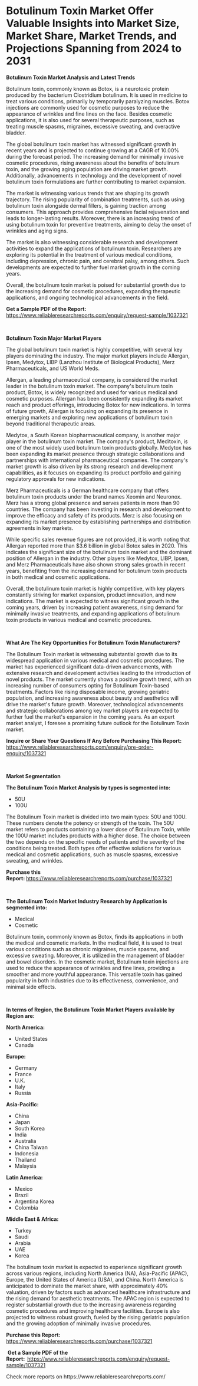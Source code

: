 <p><h1>Botulinum Toxin Market Offer Valuable Insights into Market Size, Market Share, Market Trends, and Projections Spanning from 2024 to 2031</h1></p><p><strong>Botulinum Toxin Market Analysis and Latest Trends</strong></p>
<p><p>Botulinum toxin, commonly known as Botox, is a neurotoxic protein produced by the bacterium Clostridium botulinum. It is used in medicine to treat various conditions, primarily by temporarily paralyzing muscles. Botox injections are commonly used for cosmetic purposes to reduce the appearance of wrinkles and fine lines on the face. Besides cosmetic applications, it is also used for several therapeutic purposes, such as treating muscle spasms, migraines, excessive sweating, and overactive bladder.</p><p>The global botulinum toxin market has witnessed significant growth in recent years and is projected to continue growing at a CAGR of 10.00% during the forecast period. The increasing demand for minimally invasive cosmetic procedures, rising awareness about the benefits of botulinum toxin, and the growing aging population are driving market growth. Additionally, advancements in technology and the development of novel botulinum toxin formulations are further contributing to market expansion.</p><p>The market is witnessing various trends that are shaping its growth trajectory. The rising popularity of combination treatments, such as using botulinum toxin alongside dermal fillers, is gaining traction among consumers. This approach provides comprehensive facial rejuvenation and leads to longer-lasting results. Moreover, there is an increasing trend of using botulinum toxin for preventive treatments, aiming to delay the onset of wrinkles and aging signs.</p><p>The market is also witnessing considerable research and development activities to expand the applications of botulinum toxin. Researchers are exploring its potential in the treatment of various medical conditions, including depression, chronic pain, and cerebral palsy, among others. Such developments are expected to further fuel market growth in the coming years.</p><p>Overall, the botulinum toxin market is poised for substantial growth due to the increasing demand for cosmetic procedures, expanding therapeutic applications, and ongoing technological advancements in the field.</p></p>
<p><strong>Get a Sample PDF of the Report:&nbsp;</strong> <a href="https://www.reliableresearchreports.com/enquiry/request-sample/1037321">https://www.reliableresearchreports.com/enquiry/request-sample/1037321</a></p>
<p>&nbsp;</p>
<p><strong>Botulinum Toxin Major Market Players</strong></p>
<p><p>The global botulinum toxin market is highly competitive, with several key players dominating the industry. The major market players include Allergan, Ipsen, Medytox, LIBP (Lanzhou Institute of Biological Products), Merz Pharmaceuticals, and US World Meds.</p><p>Allergan, a leading pharmaceutical company, is considered the market leader in the botulinum toxin market. The company's botulinum toxin product, Botox, is widely recognized and used for various medical and cosmetic purposes. Allergan has been consistently expanding its market reach and product offerings, introducing Botox for new indications. In terms of future growth, Allergan is focusing on expanding its presence in emerging markets and exploring new applications of botulinum toxin beyond traditional therapeutic areas.</p><p>Medytox, a South Korean biopharmaceutical company, is another major player in the botulinum toxin market. The company's product, Meditoxin, is one of the most widely used botulinum toxin products globally. Medytox has been expanding its market presence through strategic collaborations and partnerships with international pharmaceutical companies. The company's market growth is also driven by its strong research and development capabilities, as it focuses on expanding its product portfolio and gaining regulatory approvals for new indications.</p><p>Merz Pharmaceuticals is a German healthcare company that offers botulinum toxin products under the brand names Xeomin and Neuronox. Merz has a strong global presence and serves patients in more than 90 countries. The company has been investing in research and development to improve the efficacy and safety of its products. Merz is also focusing on expanding its market presence by establishing partnerships and distribution agreements in key markets.</p><p>While specific sales revenue figures are not provided, it is worth noting that Allergan reported more than $3.6 billion in global Botox sales in 2020. This indicates the significant size of the botulinum toxin market and the dominant position of Allergan in the industry. Other players like Medytox, LIBP, Ipsen, and Merz Pharmaceuticals have also shown strong sales growth in recent years, benefiting from the increasing demand for botulinum toxin products in both medical and cosmetic applications.</p><p>Overall, the botulinum toxin market is highly competitive, with key players constantly striving for market expansion, product innovation, and new indications. The market is expected to witness significant growth in the coming years, driven by increasing patient awareness, rising demand for minimally invasive treatments, and expanding applications of botulinum toxin products in various medical and cosmetic procedures.</p></p>
<p>&nbsp;</p>
<p><strong>What Are The Key Opportunities For Botulinum Toxin Manufacturers?</strong></p>
<p><p>The Botulinum Toxin market is witnessing substantial growth due to its widespread application in various medical and cosmetic procedures. The market has experienced significant data-driven advancements, with extensive research and development activities leading to the introduction of novel products. The market currently shows a positive growth trend, with an increasing number of consumers opting for Botulinum Toxin-based treatments. Factors like rising disposable income, growing geriatric population, and increasing awareness about beauty and aesthetics will drive the market's future growth. Moreover, technological advancements and strategic collaborations among key market players are expected to further fuel the market's expansion in the coming years. As an expert market analyst, I foresee a promising future outlook for the Botulinum Toxin market.</p></p>
<p><strong>Inquire or Share Your Questions If Any Before Purchasing This Report:</strong> <a href="https://www.reliableresearchreports.com/enquiry/pre-order-enquiry/1037321">https://www.reliableresearchreports.com/enquiry/pre-order-enquiry/1037321</a></p>
<p>&nbsp;</p>
<p><strong>Market Segmentation</strong></p>
<p><strong>The Botulinum Toxin Market Analysis by types is segmented into:</strong></p>
<p><ul><li>50U</li><li>100U</li></ul></p>
<p><p>The Botulinum Toxin market is divided into two main types: 50U and 100U. These numbers denote the potency or strength of the toxin. The 50U market refers to products containing a lower dose of Botulinum Toxin, while the 100U market includes products with a higher dose. The choice between the two depends on the specific needs of patients and the severity of the conditions being treated. Both types offer effective solutions for various medical and cosmetic applications, such as muscle spasms, excessive sweating, and wrinkles.</p></p>
<p><strong>Purchase this Report:&nbsp;</strong><a href="https://www.reliableresearchreports.com/purchase/1037321">https://www.reliableresearchreports.com/purchase/1037321</a></p>
<p>&nbsp;</p>
<p><strong>The Botulinum Toxin Market Industry Research by Application is segmented into:</strong></p>
<p><ul><li>Medical</li><li>Cosmetic</li></ul></p>
<p><p>Botulinum toxin, commonly known as Botox, finds its applications in both the medical and cosmetic markets. In the medical field, it is used to treat various conditions such as chronic migraines, muscle spasms, and excessive sweating. Moreover, it is utilized in the management of bladder and bowel disorders. In the cosmetic market, Botulinum toxin injections are used to reduce the appearance of wrinkles and fine lines, providing a smoother and more youthful appearance. This versatile toxin has gained popularity in both industries due to its effectiveness, convenience, and minimal side effects.</p></p>
<p>&nbsp;</p>
<p><strong>In terms of Region, the Botulinum Toxin Market Players available by Region are:</strong></p>
<p>
    <p> <strong> North America: </strong>
        <ul>
            <li>United States</li>
            <li>Canada</li>
        </ul>
        </p> 
    <p> <strong> Europe: </strong>
        <ul>
            <li>Germany</li>
            <li>France</li>
            <li>U.K.</li>
            <li>Italy</li>
            <li>Russia</li>
        </ul>
        </p> 
    <p> <strong> Asia-Pacific: </strong>
        <ul>
            <li>China</li>
            <li>Japan</li>
            <li>South Korea</li>
            <li>India</li>
            <li>Australia</li>
            <li>China Taiwan</li>
            <li>Indonesia</li>
            <li>Thailand</li>
            <li>Malaysia</li>
        </ul>
        </p> 
    <p> <strong> Latin America: </strong>
        <ul>
            <li>Mexico</li>
            <li>Brazil</li>
            <li>Argentina Korea</li>
            <li>Colombia</li>
        </ul>
        </p> 
    <p> <strong> Middle East & Africa: </strong>
        <ul>
            <li>Turkey</li>
            <li>Saudi</li>
            <li>Arabia</li>
            <li>UAE</li>
            <li>Korea</li>
        </ul>
    </p>
    </p>
<p><p>The botulinum toxin market is expected to experience significant growth across various regions, including North America (NA), Asia-Pacific (APAC), Europe, the United States of America (USA), and China. North America is anticipated to dominate the market share, with approximately 40% valuation, driven by factors such as advanced healthcare infrastructure and the rising demand for aesthetic treatments. The APAC region is expected to register substantial growth due to the increasing awareness regarding cosmetic procedures and improving healthcare facilities. Europe is also projected to witness robust growth, fueled by the rising geriatric population and the growing adoption of minimally invasive procedures.</p></p>
<p><strong>Purchase this Report: </strong><a href="https://www.reliableresearchreports.com/purchase/1037321">https://www.reliableresearchreports.com/purchase/1037321</a></p>
<p>&nbsp;<strong>Get a Sample PDF of the Report:&nbsp;&nbsp;</strong><a href="https://www.reliableresearchreports.com/enquiry/request-sample/1037321">https://www.reliableresearchreports.com/enquiry/request-sample/1037321</a></p>
<p><strong></strong></p>
<p>Check more reports on https://www.reliableresearchreports.com/</p>